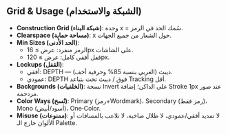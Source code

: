 ## Grid & Usage (الشبكة والاستخدام)

- **Construction Grid (شبكة البناء)**: وحدة x = سُمك الحد في الرمز.
- **Clearspace (مساحة حماية)**: x حول الشعار من جميع الجهات.
- **Min Sizes (الحد الأدنى)**:
  - الرمز منفرد: عرض ≥ 16px على الشاشات.
  - قفل أفقي كامل: عرض ≥ 120px.
- **Lockups (القفل)**:
  - أفقي: DEPTH — ديبث (العربي بنسبة 85% وحرفية أخف).
  - عمودي: DEPTH فوق / ديبث تحت بتباعد Tracking أقل.
- **Backgrounds (الخلفيات)**: نسخة Invert على الداكن؛ إضافة Stroke 1px عند صور مزدحمة.
- **Color Ways (نُسخ)**: Primary (رمز+Wordmark)، Secondary (رمز فقط)، Mono (أسود/أبيض)، One‑Color.
- **Misuse (ممنوعات)**: لا تمديد أفقي/عمودي، لا ظلال صاخبة، لا تلاعب بالمسافات أو الألوان خارج الـ Palette.
